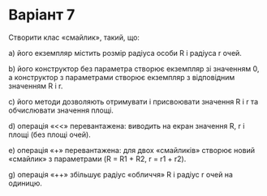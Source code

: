 # Варіант 7
Створити клас «смайлик», такий, що:<br>
	<p>а) його екземпляр містить розмір радіуса особи R і радіуса r очей.</p>
	<p>b) його конструктор без параметра створює екземпляр зі значенням 0, а
конструктор з параметрами створює екземпляр з відповідним значенням
R і r.</p>
	<p>c) його методи дозволяють отримувати і присвоювати значення R і r та
обчислювати значення площі.</p>
	<p>d) операція «<<» перевантажена: виводить на екран значення R, r і площі
(без площі очей).</p>
	<p>e) операція «+» перевантажена: для двох «смайликів» створює новий
«смайлик» з параметрами (R = R1 + R2, r = r1 + r2).</p>
	<p>g) операція «++» збільшує радіус «обличчя» R і радіус r очей на одиницю.</p>

